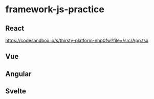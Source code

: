 # framework-js-practice

## React

https://codesandbox.io/s/thirsty-platform-nhp0fw?file=/src/App.tsx

## Vue

## Angular

## Svelte
